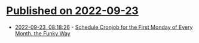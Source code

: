 # [Published on 2022-09-23](index.md)

* [2022-09-23, 08:18:26](https://lobste.rs/s/x4apoq/schedule_cronjob_for_first_monday_every) - [Schedule Cronjob for the First Monday of Every Month, the Funky Way](https://blog.healthchecks.io/2022/09/schedule-cron-job-the-funky-way/)
